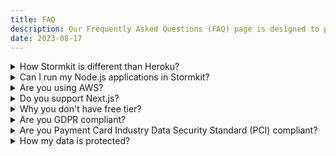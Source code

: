 ```yaml
---
title: FAQ
description: Our Frequently Asked Questions (FAQ) page is designed to provide you with quick and helpful information about Stormkit.
date: 2023-08-17
---
```


<details>
<summary>How Stormkit is different than Heroku?</summary>

Stormkit stands out in its capability to host static websites, single-page applications (SPAs), and serverless functions. Its optimization for performance ensures a smooth journey for JavaScript developers. The platform offers a range of features, including dynamic injection of frontend code, instant rollbacks, feature flags, customizable CDN storage, and trigger functions.

Conversely, Heroku provides a broader application platform that accommodates diverse application types, including web apps, APIs, and beyond. It enables developers to deploy applications constructed with a variety of programming languages and frameworks.

</details>

<details>
<summary>Can I run my Node.js applications in Stormkit?</summary>

Not directly, Stormkit is optimized for serverless deployments and provides a serverless computing environment through its serverless functions feature, which allows you to deploy pieces of code that respond to HTTP requests. These functions are stateless and designed to be short-lived. You can use Nuxt.js functions or [use plain functions](/docs/features/writing-api) which has same interface as Node.js. If you are looking for long lived executions please contact with us. We can tailor our platform according your needs.


</details>

<details>
<summary>Are you using AWS?</summary>

Yes, we leverage specific AWS solutions such as Lambda and S3 to enhance our services. Our approach involves utilizing certain AWS services  to minimize dependence on AWS. This strategy ensures our platform's adaptability for potential portability to on-premise environments or alternate cloud providers in the future.

</details>

<details>
<summary>Do you support Next.js?</summary>

As of May 21, 2023, we [have made the decision](/blog/why-we-are-dropping-support-for-next-js) to drop **serverless** support for Next.js. You can still use Next.js but you won't able to SSR.


</details>

<details>
<summary>Why you don't have free tier? </summary>

At Stormkit, we're dedicated to offering an exceptional user experience through our carefully crafted product. As a self-funded endeavor driven by passionate co-founders, we've invested our energy into developing a solution that truly addresses your requirements.

To maintain our commitment to quality, we're introducing a free trial period. This approach enables us to focus on users genuinely interested in exploring our offering. By providing a free trial, we can better cater to the needs of serious users and offer tailored support and features.

It's crucial to understand that we're entirely self-funded, without external backing. Our product's growth and development rely solely on revenue generated. Opting for the free trial not only lets you experience our product's full potential but also supports an independent, self-funded venture.

Should you desire an extended trial or a different package, don't hesitate to reach out. As a self-funded entity, we prioritize flexibility in accommodating our customers' financial situations.

</details>


<details>
<summary>Are you GDPR compliant?</summary>

Yes

</details>

<details>
<summary>Are you Payment Card Industry Data Security Standard (PCI) compliant?</summary>

Yes

</details>

<details>
<summary>How my data is protected?</summary>

Stormkit employs robust security measures to safeguard your data. This includes encrypting data on disk using the highly secure 256-bit Advanced Encryption Standard (AES-256). Your valuable customer data is backed up hourly to ensure its safety. Additionally, we prioritize security by default through our utilization of HTTPS/SSL protocols.


</details>

<style>



/* Data encryption
Vercel encrypts data at rest (when on disk) with 256 bit Advanced Encryption Standard (AES-256). While data is in transit (on route between source and destination), Vercel uses HTTPS/TLS 1.3. */

<style>
/* Style the summary element */
details summary {
  cursor: pointer;
}

/* Style the content of the collapsible section */
details:not([open]) > *:not(summary) {
  display: none;
}
</style>